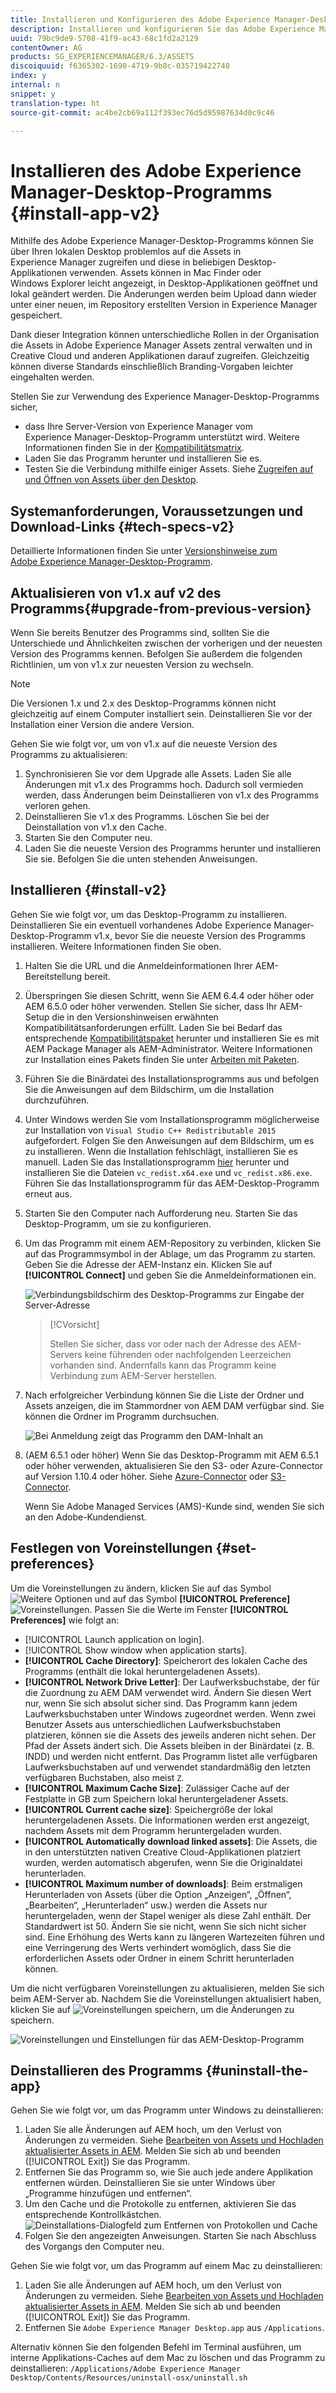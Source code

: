 ```yaml
---
title: Installieren und Konfigurieren des Adobe Experience Manager-Desktop-Programms
description: Installieren und konfigurieren Sie das Adobe Experience Manager-Desktop-Programm für die Verwendung mit Adobe Experience Manager Assets-Servern und laden Sie die Assets in Ihr lokales Dateisystem herunter.
uuid: 79bc9de9-5708-41f9-ac43-68c1fd2a2129
contentOwner: AG
products: SG_EXPERIENCEMANAGER/6.3/ASSETS
discoiquuid: f6365302-1690-4719-9b8c-035719422740
index: y
internal: n
snippet: y
translation-type: ht
source-git-commit: ac4be2cb69a112f393ec76d5d95987634d0c9c46

---
```



# Installieren des Adobe Experience Manager-Desktop-Programms {#install-app-v2}

Mithilfe des Adobe Experience Manager-Desktop-Programms können Sie über Ihren lokalen Desktop problemlos auf die Assets in Experience Manager zugreifen und diese in beliebigen Desktop-Applikationen verwenden. Assets können in Mac Finder oder Windows Explorer leicht angezeigt, in Desktop-Applikationen geöffnet und lokal geändert werden. Die Änderungen werden beim Upload dann wieder unter einer neuen, im Repository erstellten Version in Experience Manager gespeichert.

Dank dieser Integration können unterschiedliche Rollen in der Organisation die Assets in Adobe Experience Manager Assets zentral verwalten und in Creative Cloud und anderen Applikationen darauf zugreifen. Gleichzeitig können diverse Standards einschließlich Branding-Vorgaben leichter eingehalten werden.

Stellen Sie zur Verwendung des Experience Manager-Desktop-Programms sicher,

* dass Ihre Server-Version von Experience Manager vom Experience Manager-Desktop-Programm unterstützt wird. Weitere Informationen finden Sie in der [Kompatibilitätsmatrix](release-notes-of-v1.md#compatibilitymatrix).
* Laden Sie das Programm herunter und installieren Sie es.
* Testen Sie die Verbindung mithilfe einiger Assets. Siehe [Zugreifen auf und Öffnen von Assets über den Desktop](use-app-v1.md#openondesktop).

## Systemanforderungen, Voraussetzungen und Download-Links {#tech-specs-v2}

Detaillierte Informationen finden Sie unter [Versionshinweise zum Adobe Experience Manager-Desktop-Programm](release-notes.md).

## Aktualisieren von v1.x auf v2 des Programms{#upgrade-from-previous-version}

Wenn Sie bereits Benutzer des Programms sind, sollten Sie die Unterschiede und Ähnlichkeiten zwischen der vorherigen und der neuesten Version des Programms kennen. Befolgen Sie außerdem die folgenden Richtlinien, um von v1.x zur neuesten Version zu wechseln.

>[!NOTE]
>
>Die Versionen 1.x und 2.x des Desktop-Programms können nicht gleichzeitig auf einem Computer installiert sein. Deinstallieren Sie vor der Installation einer Version die andere Version.

Gehen Sie wie folgt vor, um von v1.x auf die neueste Version des Programms zu aktualisieren:

1. Synchronisieren Sie vor dem Upgrade alle Assets. Laden Sie alle Änderungen mit v1.x des Programms hoch. Dadurch soll vermieden werden, dass Änderungen beim Deinstallieren von v1.x des Programms verloren gehen.
1. Deinstallieren Sie v1.x des Programms. Löschen Sie bei der Deinstallation von v1.x den Cache.
1. Starten Sie den Computer neu.
1. Laden Sie die neueste Version des Programms herunter und installieren Sie sie. Befolgen Sie die unten stehenden Anweisungen.

## Installieren {#install-v2}

Gehen Sie wie folgt vor, um das Desktop-Programm zu installieren. Deinstallieren Sie ein eventuell vorhandenes Adobe Experience Manager-Desktop-Programm v1.x, bevor Sie die neueste Version des Programms installieren. Weitere Informationen finden Sie oben.

1. Halten Sie die URL und die Anmeldeinformationen Ihrer AEM-Bereitstellung bereit.
1. Überspringen Sie diesen Schritt, wenn Sie AEM 6.4.4 oder höher oder AEM 6.5.0 oder höher verwenden. Stellen Sie sicher, dass Ihr AEM-Setup die in den Versionshinweisen erwähnten Kompatibilitätsanforderungen erfüllt. Laden Sie bei Bedarf das entsprechende [Kompatibilitätspaket](https://www.adobeaemcloud.com/content/marketplace/marketplaceProxy.html?packagePath=/content/companies/public/adobe/packages/cq640/featurepack/adobe-asset-link-support) herunter und installieren Sie es mit AEM Package Manager als AEM-Administrator. Weitere Informationen zur Installation eines Pakets finden Sie unter [Arbeiten mit Paketen](https://helpx.adobe.com/de/experience-manager/6-5/sites/administering/using/package-manager.html).
1. Führen Sie die Binärdatei des Installationsprogramms aus und befolgen Sie die Anweisungen auf dem Bildschirm, um die Installation durchzuführen.
1. Unter Windows werden Sie vom Installationsprogramm möglicherweise zur Installation von `Visual Studio C++ Redistributable 2015` aufgefordert. Folgen Sie den Anweisungen auf dem Bildschirm, um es zu installieren. Wenn die Installation fehlschlägt, installieren Sie es manuell. Laden Sie das Installationsprogramm [hier](https://www.microsoft.com/de-de/download/details.aspx?id=52685) herunter und installieren Sie die Dateien `vc_redist.x64.exe` und `vc_redist.x86.exe`. Führen Sie das Installationsprogramm für das AEM-Desktop-Programm erneut aus.
1. Starten Sie den Computer nach Aufforderung neu. Starten Sie das Desktop-Programm, um sie zu konfigurieren.
1. Um das Programm mit einem AEM-Repository zu verbinden, klicken Sie auf das Programmsymbol in der Ablage, um das Programm zu starten. Geben Sie die Adresse der AEM-Instanz ein. Klicken Sie auf **[!UICONTROL Connect]** und geben Sie die Anmeldeinformationen ein.

   ![Verbindungsbildschirm des Desktop-Programms zur Eingabe der Server-Adresse](assets/connect_da2.png "Verbindungsbildschirm zur Eingabe der Server-Adresse")

   >[!CVorsicht]
   >
   >Stellen Sie sicher, dass vor oder nach der Adresse des AEM-Servers keine führenden oder nachfolgenden Leerzeichen vorhanden sind. Andernfalls kann das Programm keine Verbindung zum AEM-Server herstellen.

1. Nach erfolgreicher Verbindung können Sie die Liste der Ordner und Assets anzeigen, die im Stammordner von AEM DAM verfügbar sind. Sie können die Ordner im Programm durchsuchen.

   ![Bei Anmeldung zeigt das Programm den DAM-Inhalt an](assets/firstview_da2.png "Bei Anmeldung zeigt das Programm den DAM-Inhalt an")

1. (AEM 6.5.1 oder höher) Wenn Sie das Desktop-Programm mit AEM 6.5.1 oder höher verwenden, aktualisieren Sie den S3- oder Azure-Connector auf Version 1.10.4 oder höher. Siehe [Azure-Connector](https://helpx.adobe.com/de/experience-manager/6-5/sites/deploying/using/data-store-config.html#AzureDataStore) oder [S3-Connector](https://helpx.adobe.com/de/experience-manager/6-5/sites/deploying/using/data-store-config.html#AmazonS3DataStore).

   Wenn Sie Adobe Managed Services (AMS)-Kunde sind, wenden Sie sich an den Adobe-Kundendienst.

## Festlegen von Voreinstellungen {#set-preferences}

Um die Voreinstellungen zu ändern, klicken Sie auf das Symbol ![Weitere Optionen](assets/do-not-localize/more_options_da2.png) und auf das Symbol **[!UICONTROL Preference]**![ Voreinstellungen](assets/do-not-localize/preferences_icon_da2.png). Passen Sie die Werte im Fenster **[!UICONTROL Preferences]** wie folgt an:

* [!UICONTROL Launch application on login].
* [!UICONTROL Show window when application starts].
* **[!UICONTROL Cache Directory]**: Speicherort des lokalen Cache des Programms (enthält die lokal heruntergeladenen Assets).
* **[!UICONTROL Network Drive Letter]**: Der Laufwerksbuchstabe, der für die Zuordnung zu AEM DAM verwendet wird. Ändern Sie diesen Wert nur, wenn Sie sich absolut sicher sind. Das Programm kann jedem Laufwerksbuchstaben unter Windows zugeordnet werden. Wenn zwei Benutzer Assets aus unterschiedlichen Laufwerksbuchstaben platzieren, können sie die Assets des jeweils anderen nicht sehen. Der Pfad der Assets ändert sich. Die Assets bleiben in der Binärdatei (z. B. INDD) und werden nicht entfernt. Das Programm listet alle verfügbaren Laufwerksbuchstaben auf und verwendet standardmäßig den letzten verfügbaren Buchstaben, also meist `Z`.
* **[!UICONTROL Maximum Cache Size]**: Zulässiger Cache auf der Festplatte in GB zum Speichern lokal heruntergeladener Assets.
* **[!UICONTROL Current cache size]**: Speichergröße der lokal heruntergeladenen Assets. Die Informationen werden erst angezeigt, nachdem Assets mit dem Programm heruntergeladen wurden.
* **[!UICONTROL Automatically download linked assets]**: Die Assets, die in den unterstützten nativen Creative Cloud-Applikationen platziert wurden, werden automatisch abgerufen, wenn Sie die Originaldatei herunterladen.
* **[!UICONTROL Maximum number of downloads]**: Beim erstmaligen Herunterladen von Assets (über die Option „Anzeigen“, „Öffnen“, „Bearbeiten“, „Herunterladen“ usw.) werden die Assets nur heruntergeladen, wenn der Stapel weniger als diese Zahl enthält. Der Standardwert ist 50. Ändern Sie sie nicht, wenn Sie sich nicht sicher sind. Eine Erhöhung des Werts kann zu längeren Wartezeiten führen und eine Verringerung des Werts verhindert womöglich, dass Sie die erforderlichen Assets oder Ordner in einem Schritt herunterladen können.

Um die nicht verfügbaren Voreinstellungen zu aktualisieren, melden Sie sich beim AEM-Server ab. Nachdem Sie die Voreinstellungen aktualisiert haben, klicken Sie auf ![Voreinstellungen speichern](assets/do-not-localize/save_preferences_da2.png), um die Änderungen zu speichern.

![Voreinstellungen und Einstellungen für das AEM-Desktop-Programm](assets/preferences_da2.png "Einstellungen für das Desktop-Programm")

## Deinstallieren des Programms {#uninstall-the-app}

Gehen Sie wie folgt vor, um das Programm unter Windows zu deinstallieren:

1. Laden Sie alle Änderungen auf AEM hoch, um den Verlust von Änderungen zu vermeiden. Siehe [Bearbeiten von Assets und Hochladen aktualisierter Assets in AEM](using.md#edit-assets-upload-updated-assets). Melden Sie sich ab und beenden ([!UICONTROL Exit]) Sie das Programm.
1. Entfernen Sie das Programm so, wie Sie auch jede andere Applikation entfernen würden. Deinstallieren Sie sie unter Windows über „Programme hinzufügen und entfernen“.
1. Um den Cache und die Protokolle zu entfernen, aktivieren Sie das entsprechende Kontrollkästchen.
   ![Deinstallations-Dialogfeld zum Entfernen von Protokollen und Cache](assets/uninstall_da2.png "Deinstallations-Dialogfeld zum Entfernen von Protokollen und Cache")
1. Folgen Sie den angezeigten Anweisungen. Starten Sie nach Abschluss des Vorgangs den Computer neu.

Gehen Sie wie folgt vor, um das Programm auf einem Mac zu deinstallieren:

1. Laden Sie alle Änderungen auf AEM hoch, um den Verlust von Änderungen zu vermeiden. Siehe [Bearbeiten von Assets und Hochladen aktualisierter Assets in AEM](using.md#edit-assets-upload-updated-assets). Melden Sie sich ab und beenden ([!UICONTROL Exit]) Sie das Programm.
1. Entfernen Sie `Adobe Experience Manager Desktop.app` aus `/Applications`.

Alternativ können Sie den folgenden Befehl im Terminal ausführen, um interne Applikations-Caches auf dem Mac zu löschen und das Programm zu deinstallieren:
`/Applications/Adobe Experience Manager Desktop/Contents/Resources/uninstall-osx/uninstall.sh`
